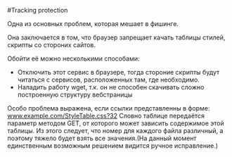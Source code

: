 #Tracking protection

Одна из основных проблем, которая мешает в фишинге.

Она заключается в том, что браузер запрещает качать таблицы стилей, скрипты со стороних сайтов.

Обойти её можно несколькими способами:
* Отключить этот сервис в браузере, тогда стороние скрипты будут читаться с сервисов, расположенных там, где необходимо.
* Наладить работу wget, т.к. он не способен скачивать сложно построенную структуру вебстраницы


Особо проблема выражена, если ссылки представленны в форме:
	www.example.com/StyleTable.css?32
Словно таблице передаётся параметр методом GET, от которого может зависить содержимое этой таблицы. Из этого следует, что номер для каждого файла различный, а поэтому тяжело будет взять все значения.(На данный момент единственным возможным решением видится ручное исправление.)
